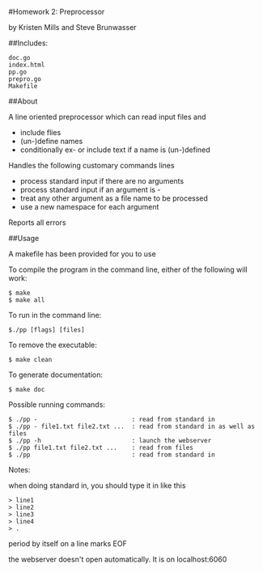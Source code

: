 #Homework 2: Preprocessor

by Kristen Mills and Steve Brunwasser

##Includes:

	doc.go
	index.html
	pp.go
	prepro.go
	Makefile

##About

A line oriented preprocessor which can read input files and 

* include flies
* (un-)define names
* conditionally ex- or include text if a name is (un-)defined

Handles the following customary commands lines

* process standard input if there are no arguments
* process standard input if an argument is -
* treat any other argument as a file name to be processed
* use a new namespace for each argument

Reports all errors

##Usage

A makefile has been provided for you to use

To compile the program in the command line, either of
the following will work:
	
	$ make
	$ make all

To run in the command line:
	
	$./pp [flags] [files]

To remove the executable: 
	
	$ make clean

To generate documentation:

	$ make doc

Possible running commands:

 	$ ./pp -       					  : read from standard in
 	$ ./pp - file1.txt file2.txt ...  : read from standard in as well as files
 	$ ./pp -h						  : launch the webserver
 	$ ./pp file1.txt file2.txt ...    : read from files
 	$ ./pp 							  : read from standard in

Notes:
	
when doing standard in, you should type it in like this

	> line1
	> line2
	> line3
	> line4
	> .

period by itself on a line marks EOF

the webserver doesn't open automatically. It is on localhost:6060



